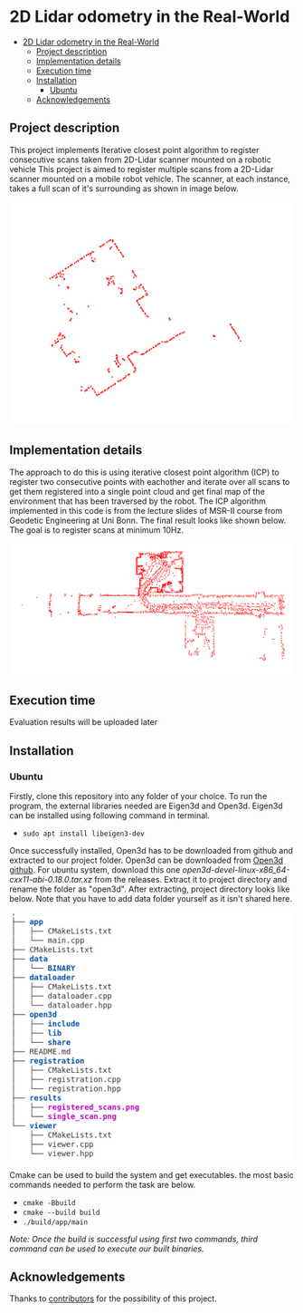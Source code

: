 
# 2D Lidar odometry in the Real-World

- [2D Lidar odometry in the Real-World](#2d-lidar-odometry-in-the-real-world)
  - [Project description](#project-description)
  - [Implementation details](#implementation-details)
  - [Execution time](#execution-time)
  - [Installation](#installation)
    - [Ubuntu](#ubuntu)
  - [Acknowledgements](#acknowledgements)

## Project description

This project implements Iterative closest point algorithm to register consecutive scans taken from 2D-Lidar scanner mounted on a robotic vehicle
This project is aimed to register multiple scans from a 2D-Lidar scanner mounted on a mobile robot vehicle. The scanner, at each instance, takes a full scan of it's surrounding as shown in image below.  

![Single scan](/results/single_scan.png)

## Implementation details

The approach to do this is using iterative closest point algorithm (ICP) to register two consecutive points with eachother and iterate over all scans to get them registered into a single point cloud and get final map of the environment that has been traversed by the robot. The ICP algorithm implemented in this code is from the lecture slides of MSR-II course from Geodetic Engineering at Uni Bonn. The final result looks like shown below. The goal is to register scans at minimum 10Hz.  

![Registered scans](/results/registered_scans.png)

## Execution time  

Evaluation results will be uploaded later

## Installation  

### Ubuntu  

Firstly, clone this repository into any folder of your choice. To run the program, the external libraries needed are Eigen3d and Open3d. Eigen3d can be installed using following command in terminal.  

- `sudo apt install libeigen3-dev`  

Once successfully installed, Open3d has to be downloaded from github and extracted to our project folder. Open3d can be downloaded from [Open3d github](https://github.com/isl-org/Open3D/releases). For ubuntu system, download this one _open3d-devel-linux-x86_64-cxx11-abi-0.18.0.tar.xz_ from the releases. Extract it to project directory and rename the folder as "open3d". After extracting, project directory looks like below. Note that you have to add data folder yourself as it isn't shared here. 

![directory tree](/results/tree.png)  

Cmake can be used to build the system and get executables. the most basic commands needed to perform the task are below.  

- `cmake -Bbuild`
- `cmake --build build`
- `./build/app/main`  

_Note: Once the build is successful using first two commands, third command can be used to execute our built binaries._

## Acknowledgements  

Thanks to [contributors](https://github.com/a-talh/2d_Lidar_odometry/graphs/contributors) for the possibility of this project.
